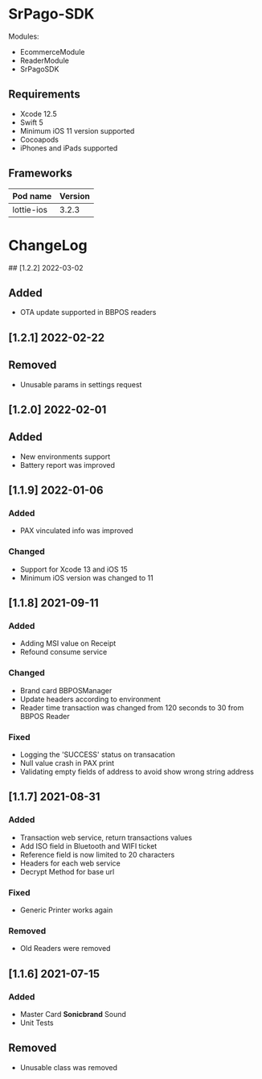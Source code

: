 # SrPago-SDK

Modules:
 - EcommerceModule
 - ReaderModule
 - SrPagoSDK

## Requirements

- Xcode 12.5
- Swift 5
- Minimum iOS 11 version supported
- Cocoapods
- iPhones and iPads supported

## Frameworks

| Pod name              | Version |
| --------------------- | ------- |
| lottie-ios            | 3.2.3   |

# ChangeLog

## [1.2.2] 2022-03-02

## Added
- OTA update supported in BBPOS readers

## [1.2.1] 2022-02-22

## Removed
- Unusable params in settings request

## [1.2.0] 2022-02-01

## Added
- New environments support
- Battery report was improved

## [1.1.9] 2022-01-06

### Added
- PAX vinculated info was improved

### Changed
- Support for Xcode 13 and iOS 15
- Minimum iOS version was changed to 11

## [1.1.8] 2021-09-11

### Added
- Adding MSI value on Receipt
- Refound consume service

### Changed
- Brand card BBPOSManager
- Update headers according to environment
- Reader time transaction was changed from 120 seconds to 30 from BBPOS Reader

### Fixed
- Logging the 'SUCCESS' status on transacation
- Null value crash in PAX print
- Validating empty fields of address to avoid show wrong string address

## [1.1.7] 2021-08-31

### Added
- Transaction web service, return transactions values
- Add ISO field in Bluetooth and WIFI ticket
- Reference field is now limited to 20 characters
- Headers for each web service
- Decrypt Method for base url

### Fixed
- Generic Printer works again

### Removed
- Old Readers were removed

## [1.1.6] 2021-07-15

### Added

- Master Card **Sonicbrand** Sound
- Unit Tests

## Removed
- Unusable class was removed
